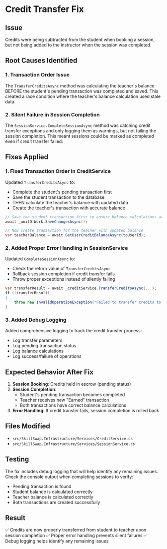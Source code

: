 # Credit Transfer Fix

## Issue
Credits were being subtracted from the student when booking a session, but not being added to the instructor when the session was completed.

## Root Causes Identified

### 1. **Transaction Order Issue**
The `TransferCreditsAsync` method was calculating the teacher's balance BEFORE the student's pending transaction was completed and saved. This created a race condition where the teacher's balance calculation used stale data.

### 2. **Silent Failure in Session Completion**
The `SessionService.CompleteSessionAsync` method was catching credit transfer exceptions and only logging them as warnings, but not failing the session completion. This meant sessions could be marked as completed even if credit transfer failed.

## Fixes Applied

### 1. **Fixed Transaction Order in CreditService**
Updated `TransferCreditsAsync` to:
- Complete the student's pending transaction first
- Save the student transaction to the database
- THEN calculate the teacher's balance with updated data
- Create the teacher's transaction with accurate balance

```csharp
// Save the student transaction first to ensure balance calculations are accurate
await _unitOfWork.SaveChangesAsync();

// Now create transaction for the teacher with updated balance
var teacherBalance = await GetUserCreditBalanceAsync(toUserId);
```

### 2. **Added Proper Error Handling in SessionService**
Updated `CompleteSessionAsync` to:
- Check the return value of `TransferCreditsAsync`
- Rollback session completion if credit transfer fails
- Throw proper exceptions instead of silently failing

```csharp
var transferResult = await _creditService.TransferCreditsAsync(...);
if (!transferResult)
{
    throw new InvalidOperationException("Failed to transfer credits to teacher");
}
```

### 3. **Added Debug Logging**
Added comprehensive logging to track the credit transfer process:
- Log transfer parameters
- Log pending transaction status
- Log balance calculations
- Log success/failure of operations

## Expected Behavior After Fix

1. **Session Booking**: Credits held in escrow (pending status)
2. **Session Completion**: 
   - Student's pending transaction becomes completed
   - Teacher receives new "Earned" transaction
   - Both transactions have correct balance calculations
3. **Error Handling**: If credit transfer fails, session completion is rolled back

## Files Modified
- `src/SkillSwap.Infrastructure/Services/CreditService.cs`
- `src/SkillSwap.Infrastructure/Services/SessionService.cs`

## Testing
The fix includes debug logging that will help identify any remaining issues. Check the console output when completing sessions to verify:
- Pending transaction is found
- Student balance is calculated correctly
- Teacher balance is calculated correctly
- Both transactions are created successfully

## Result
✅ Credits are now properly transferred from student to teacher upon session completion
✅ Proper error handling prevents silent failures
✅ Debug logging helps identify any remaining issues
